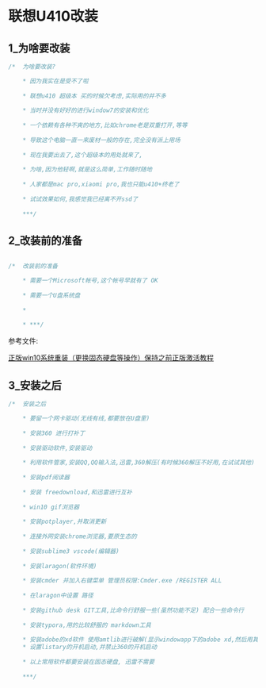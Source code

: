 # 联想U410改装

## 1_为啥要改装

```c
/*	为啥要改装?

	* 因为我实在是受不了啦
	
	* 联想u410 超级本 买的时候欠考虑,实际用的并不多
	
	* 当时并没有好好的进行window7的安装和优化
	
	* 一个依赖有各种不爽的地方,比如chrome老是双重打开,等等
	
	* 导致这个电脑一直一来废材一般的存在,完全没有派上用场
	
	* 现在我要出去了,这个超级本的用处就来了,
	
	* 为啥,因为他轻啊,就是这么简单,工作随时随地
	
	* 人家都是mac pro,xiaomi pro,我也只能u410+终老了
	
	* 试试效果如何,我感觉我已经离不开ssd了
	
	***/

```

## 2_改装前的准备

```c

/*	改装前的准备

	* 需要一个Microsoft帐号,这个帐号早就有了 OK
	
	* 需要一个U盘系统盘
	
	* 
	
	* ***/
```

参考文件:

[正版win10系统重装（更换固态硬盘等操作）保持之前正版激活教程](http://blog.csdn.net/z714359830/article/details/52755807)

## 3_安装之后

```c
/*	安装之后

	* 要留一个网卡驱动(无线有线,都要放在U盘里)
	
	* 安装360 进行打补丁
	
	* 安装驱动软件,安装驱动
	
	* 利用软件管家,安装QQ,QQ输入法,迅雷,360解压(有时候360解压不好用,在试试其他)
	
	* 安装pdf阅读器
	
	* 安装 freedownload,和迅雷进行互补
	
	* win10 gif浏览器
	
	* 安装potplayer,并取消更新
	
	* 连接外网安装chrome浏览器,要原生态的
	
	* 安装sublime3 vscode(编辑器)
	
	* 安装laragon(软件环境)
	
	* 安装cmder 并加入右键菜单 管理员权限:Cmder.exe /REGISTER ALL
	
	* 在laragon中设置 路径
	
	* 安装github desk GIT工具,比命令行舒服一些(虽然功能不足) 配合一些命令行
	
	* 安装typora,用的比较舒服的 markdown工具
	
	* 安装adobe的xd软件 使用amtlib进行破解(显示windowapp下的adobe xd,然后用其他破解的amtlib进行替换即可)
	* 设置listary的开机启动,并禁止360的开机启动
	
	* 以上常用软件都要安装在固态硬盘, 迅雷不需要
	
	***/
```



